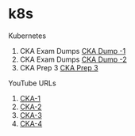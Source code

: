 # k8s
Kubernetes

1. CKA Exam Dumps   [CKA Dump -1 ](https://free-braindumps.com/linux-foundation/free-cka-braindumps.html?p=1)
2. CKA Exam Dumps   [CKA Dump -2 ](https://www.itexams.com/exam/CKA)
3. CKA Prep 3 [CKA Prep 3](https://devopstitan.com/ckubernetes-practice-questions/)

YouTube URLs

1. [CKA-1](https://www.youtube.com/playlist?list=PLi0QOhIwpoFqFimUI-kpaPhAvF7K1TPJ-)
2. [CKA-2](https://www.youtube.com/watch?v=L49ToxnoMA0&list=PLt-VlKXeX8qvCGm_5anBsitb7r9gquQ7X&index=3)
3. [CKA-3](https://www.youtube.com/playlist?list=PLTCdA9kpJ7okpLcuBqSJMaJaiaay0mg-F)
4. [CKA-4](https://www.youtube.com/playlist?list=PLZtYOadzQDyDpmAjf0vmpB6FLtbjUOmB2)
